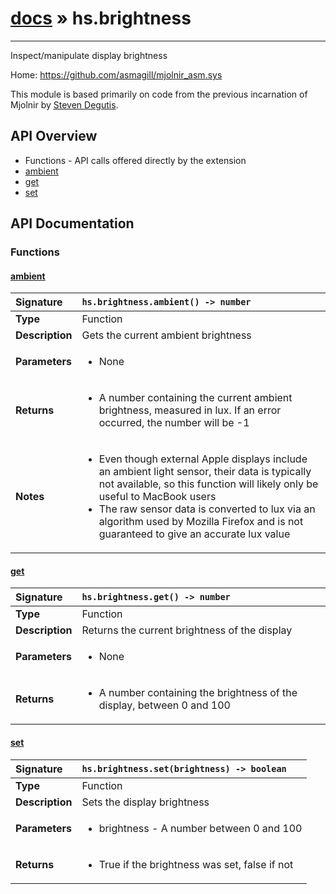 # [docs](index.md) » hs.brightness
---

Inspect/manipulate display brightness

Home: https://github.com/asmagill/mjolnir_asm.sys

This module is based primarily on code from the previous incarnation of Mjolnir by [Steven Degutis](https://github.com/sdegutis/).

## API Overview
* Functions - API calls offered directly by the extension
 * [ambient](#ambient)
 * [get](#get)
 * [set](#set)

## API Documentation

### Functions

#### [ambient](#ambient)
| <span style="float: left;">**Signature**</span> | <span style="float: left;">`hs.brightness.ambient() -> number` </span>                                                          |
| -----------------------------------------------------|---------------------------------------------------------------------------------------------------------|
| **Type**                                             | Function                                                                                         |
| **Description**                                      | Gets the current ambient brightness                                                                                         |
| **Parameters**                                       | <ul markdown="1"><li markdown="1">None</li></ul> |
| **Returns**                                          | <ul markdown="1"><li markdown="1">A number containing the current ambient brightness, measured in lux. If an error occurred, the number will be -1</li></ul>          |
| **Notes**                                            | <ul markdown="1"><li markdown="1">Even though external Apple displays include an ambient light sensor, their data is typically not available, so this function will likely only be useful to MacBook users</li><li markdown="1">The raw sensor data is converted to lux via an algorithm used by Mozilla Firefox and is not guaranteed to give an accurate lux value</li></ul>                |

#### [get](#get)
| <span style="float: left;">**Signature**</span> | <span style="float: left;">`hs.brightness.get() -> number` </span>                                                          |
| -----------------------------------------------------|---------------------------------------------------------------------------------------------------------|
| **Type**                                             | Function                                                                                         |
| **Description**                                      | Returns the current brightness of the display                                                                                         |
| **Parameters**                                       | <ul markdown="1"><li markdown="1">None</li></ul> |
| **Returns**                                          | <ul markdown="1"><li markdown="1">A number containing the brightness of the display, between 0 and 100</li></ul>          |

#### [set](#set)
| <span style="float: left;">**Signature**</span> | <span style="float: left;">`hs.brightness.set(brightness) -> boolean` </span>                                                          |
| -----------------------------------------------------|---------------------------------------------------------------------------------------------------------|
| **Type**                                             | Function                                                                                         |
| **Description**                                      | Sets the display brightness                                                                                         |
| **Parameters**                                       | <ul markdown="1"><li markdown="1">brightness - A number between 0 and 100</li></ul> |
| **Returns**                                          | <ul markdown="1"><li markdown="1">True if the brightness was set, false if not</li></ul>          |

